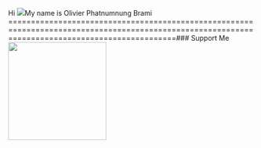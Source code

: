 Hi ![](https://user-images.githubusercontent.com/18350557/176309783-0785949b-9127-417c-8b55-ab5a4333674e.gif)My name is Olivier Phatnumnung Brami
=================================================================================================================================================### Support Me<a
                  href="https://www.buymeacoffee.com/HelloWorldCH"><img src="https://cdn.buymeacoffee.com/buttons/v2/default-yellow.png" width="200" /></a>
